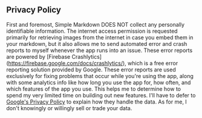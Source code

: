 ## Privacy Policy

First and foremost, Simple Markdown DOES NOT collect any personally identifiable information. The
 internet access permission is requested primarily for retrieving images from the internet in 
 case you embed them in your markdown, but it also allows me to send automated error and crash 
 reports to myself whenever the app runs into an issue. These error reports are powered by 
 [Firebase Crashlytics] (https://firebase.google.com/docs/crashlytics/), which is a free error 
 reporting solution provided by Google. These error reports are used exclusively for fixing 
 problems that occur while you're using the app, along with some analytics info like how long you
  use the app for, how often, and which features of the app you use. This helps me to determine 
  how to spend my very limited time on building out new features. I'll have to defer to [Google's
   Privacy Policy](https://policies.google.com/privacy) to explain how they handle the data. As 
   for me, I don't knowingly or willingly sell or trade your data.
